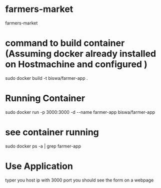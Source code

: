 # farmers-market
farmers-market

# command to build container  (Assuming docker already installed on Hostmachine and configured )
 
 sudo docker build -t biswa/farmer-app .

# Running Container
 
 sudo docker run -p 3000:3000 -d --name farmer-app  biswa/farmer-app


# see container running 

 sudo docker ps -a | grep farmer-app

# Use Application

typer you host ip with 3000 port  you should see the form on a webpage 

